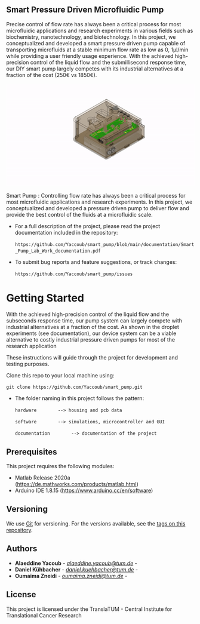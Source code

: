 ## Smart Pressure Driven Microfluidic Pump

Precise control of flow rate has always been a critical process for most microfluidic applications and research experiments in various fields such as biochemistry, nanotechnology, and biotechnology. In this project, we conceptualized and developed a smart pressure driven pump capable of transporting microfluids at a stable minimum flow rate as low as 0, 1µl/min while providing a user friendly usage experience. With the achieved high-precision control of the liquid flow and the submillisecond response time, our DIY smart pump largely competes with its industrial alternatives at a fraction of the cost (250€ vs 1850€).

![alt-text](https://github.com/Yaccoub/smart_pump/blob/main/documentation/pictures/smart_pump.gif)

Smart Pump : Controlling flow rate has always been a critical process for most microfluidic applications and research
experiments. In this project, we conceptualized and developed a pressure driven pump to deliver flow and provide
the best control of the fluids at a microfluidic scale.

 * For a full description of the project, please read the project documentation included
 in the repository:

   ```https://github.com/Yaccoub/smart_pump/blob/main/documentation/Smart_Pump_Lab_Work_documentation.pdf```

 * To submit bug reports and feature suggestions, or track changes:

     ```https://github.com/Yaccoub/smart_pump/issues```

# Getting Started

With the achieved high-precision control of the liquid flow and the subseconds response time, our
pump system can largely compete with industrial alternatives at a fraction of the cost. As shown in the
droplet experiments (see documentation), our device system can be a viable alternative to costly industrial pressure driven
pumps for most of the research application

These instructions will guide through the project for development and testing purposes.

Clone this repo to your local machine using:

```
git clone https://github.com/Yaccoub/smart_pump.git
```

* The folder naming in this project follows the pattern:

    ```hardware        --> housing and pcb data```

    ```software        --> simulations, microcontroller and GUI```
    
    ```documentation        --> documentation of the project```
    
 Prerequisites
-------------

This project requires the following modules:

 * Matlab Release 2020a     (https://de.mathworks.com/products/matlab.html)
 * Arduino IDE 1.8.15       (https://www.arduino.cc/en/software)

## Versioning

We use [Git](https://github.com/) for versioning. For the versions available, see the [tags on this repository](https://github.com/Yaccoub/smart_pump).

## Authors

* **Alaeddine Yacoub** - *alaeddine.yacoub@tum.de* -
* **Daniel Kühbacher** - *daniel.kuehbacher@tum.de* -
* **Oumaima Zneidi** - *oumaima.zneidi@tum.de* -

## License

This project is licensed under the TranslaTUM - Central Institute for Translational Cancer Research

